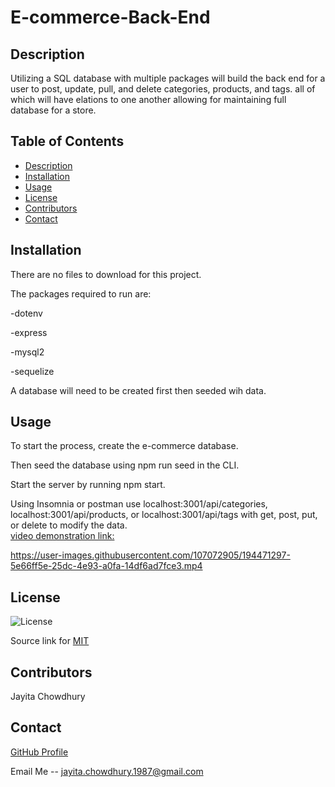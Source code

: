 # E-commerce-Back-End


## Description

Utilizing a SQL database with multiple packages will build the back end for a user to post, update, pull, and delete categories, products, and tags. all of which will have elations to one another allowing for maintaining full database for a store.   

## Table of Contents
- [Description](#description)
- [Installation](#installation)
- [Usage](#usage)
- [License](#license)
- [Contributors](#contributors)
- [Contact](#contact)


## Installation

There are no files to download for this project.

The packages required to run are:

-dotenv

-express

-mysql2

-sequelize 

A database will need to be created first then seeded wih data. 

## Usage

To start the process, create the e-commerce database.

Then seed the database using npm run seed in the CLI.

Start the server by running npm start.

Using Insomnia or postman use localhost:3001/api/categories, localhost:3001/api/products, or localhost:3001/api/tags with get, post, put, or delete to modify the data.  
[video demonstration link:](https://user-images.githubusercontent.com/107072905/194471297-5e66ff5e-25dc-4e93-a0fa-14df6ad7fce3.mp4)

https://user-images.githubusercontent.com/107072905/194471297-5e66ff5e-25dc-4e93-a0fa-14df6ad7fce3.mp4

 

## License

![License](https://img.shields.io/badge/License-MIT-yellow.svg)

Source link for [MIT](https://opensource.org/licenses/MIT)

## Contributors

Jayita Chowdhury

## Contact
[GitHub Profile](https://github.com/jayita87)

Email Me -- jayita.chowdhury.1987@gmail.com
